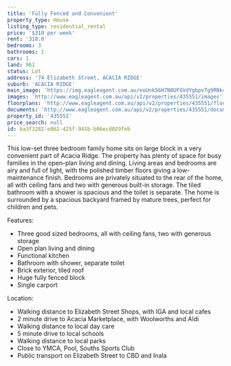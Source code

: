 ```yaml
---
title: 'Fully Fenced and Convenient'
property_type: House
listing_type: residential_rental
price: '$310 per week'
rent: '310.0'
bedrooms: 3
bathrooms: 1
cars: 1
land: 961
status: Let
address: '74 Elizabeth Street, ACACIA RIDGE'
suburb: 'ACACIA RIDGE'
main_image: 'https://img.eagleagent.com.au/eoUnk56H7N8UFGVdYgbpvTg9RNk=/1280x854/smart/https://s3-us-west-2.amazonaws.com/eagleagent-orig/images/6825507/425174054-image-M.jpg'
images: 'http://www.eagleagent.com.au/api/v2/properties/435551/images'
floorplans: 'http://www.eagleagent.com.au/api/v2/properties/435551/floorplans'
documents: 'http://www.eagleagent.com.au/api/v2/properties/435551/documents'
property_id: '435551'
price_search: null
id: ba3f3282-e062-425f-941b-b06ecd029feb
---
```

This low-set three bedroom family home sits on large block in a very convenient part of Acacia Ridge. The property has plenty of space for busy families in the open-plan living and dining. Living areas and bedrooms are airy and full of light, with the polished timber floors giving a low-maintenance finish. Bedrooms are privately situated to the rear of the home, all with ceiling fans and two with generous built-in storage. The tiled bathroom with a shower is spacious and the toilet is separate. The home is surrounded by a spacious backyard framed by mature trees, perfect for children and pets.

Features:

*  Three good sized bedrooms, all with ceiling fans, two with generous storage
*  Open plan living and dining
*  Functional kitchen
*  Bathroom with shower, separate toilet
*  Brick exterior, tiled roof
*  Huge fully fenced block
*  Single carport

Location:

*  Walking distance to Elizabeth Street Shops, with IGA and local cafes
*  2 minute drive to Acacia Marketplace, with Woolworths and Aldi
*  Walking distance to local day care
*  5 minute drive to local schools
*  Walking distance to local parks
*  Close to YMCA, Pool, Souths Sports Club
*  Public transport on Elizabeth Street to CBD and Inala